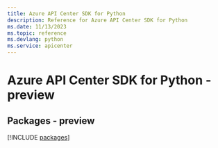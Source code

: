 ```yaml
---
title: Azure API Center SDK for Python
description: Reference for Azure API Center SDK for Python
ms.date: 11/13/2023
ms.topic: reference
ms.devlang: python
ms.service: apicenter
---
```

# Azure API Center SDK for Python - preview
## Packages - preview
[!INCLUDE [packages](api-center-index.md)]